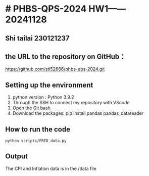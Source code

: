 # # PHBS-QPS-2024 HW1——20241128
## Shi tailai  230121237

##  the URL to the repository on GitHub： 
https://github.com/stl52666/phbs-qbs-2024.git

## Setting up the environment
1. python version : Python 3.9.2
2. Through the SSH to connect my repository with VScode
3. Open the Git bash
4. Download the packages:
   pip install pandas pandas_datareader

## How to run the code

```
python scripts/FRED_data.py
```

## Output
The CPI and Inflation data is in the /data file
